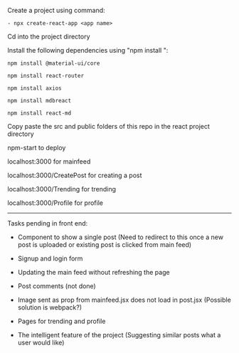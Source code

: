 Create a project using command:

    - npx create-react-app <app name>

Cd into the project directory

Install the following dependencies using "npm install ":

    npm install @material-ui/core

    npm install react-router

    npm install axios

    npm install mdbreact

    npm install react-md


Copy paste the src and public folders of this repo in the react project directory

npm-start to deploy

localhost:3000 for mainfeed

localhost:3000/CreatePost for creating a post

localhost:3000/Trending for trending

localhost:3000/Profile for profile


---


Tasks pending in front end:

* Component to show a single post (Need to redirect to this once a new post is uploaded or existing post is clicked from main feed)

* Signup and login form

* Updating the main feed without refreshing the page

* Post comments (not done)

* Image sent as prop from mainfeed.jsx does not load in post.jsx (Possible solution is webpack?)

* Pages for trending and profile

* The intelligent feature of the project (Suggesting similar posts what a user would like)
